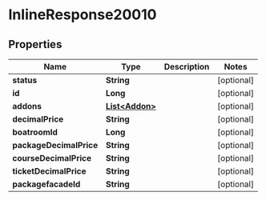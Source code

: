 
# InlineResponse20010

## Properties
Name | Type | Description | Notes
------------ | ------------- | ------------- | -------------
**status** | **String** |  |  [optional]
**id** | **Long** |  |  [optional]
**addons** | [**List&lt;Addon&gt;**](Addon.md) |  |  [optional]
**decimalPrice** | **String** |  |  [optional]
**boatroomId** | **Long** |  |  [optional]
**packageDecimalPrice** | **String** |  |  [optional]
**courseDecimalPrice** | **String** |  |  [optional]
**ticketDecimalPrice** | **String** |  |  [optional]
**packagefacadeId** | **String** |  |  [optional]



